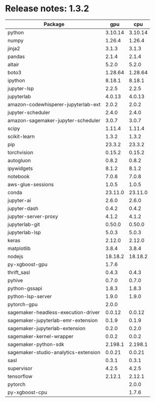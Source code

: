 # Release notes: 1.3.2

Package | gpu| cpu
---|---|---
python|3.10.14|3.10.14
numpy|1.26.4|1.26.4
jinja2|3.1.3|3.1.3
pandas|2.1.4|2.1.4
altair|5.2.0|5.2.0
boto3|1.28.64|1.28.64
ipython|8.18.1|8.18.1
jupyter-lsp|2.2.5|2.2.5
jupyterlab|4.0.13|4.0.13
amazon-codewhisperer-jupyterlab-ext|2.0.2|2.0.2
jupyter-scheduler|2.4.0|2.4.0
amazon-sagemaker-jupyter-scheduler|3.0.7|3.0.7
scipy|1.11.4|1.11.4
scikit-learn|1.3.2|1.3.2
pip|23.3.2|23.3.2
torchvision|0.15.2|0.15.2
autogluon|0.8.2|0.8.2
ipywidgets|8.1.2|8.1.2
notebook|7.0.8|7.0.8
aws-glue-sessions|1.0.5|1.0.5
conda|23.11.0|23.11.0
jupyter-ai|2.6.0|2.6.0
jupyter-dash|0.4.2|0.4.2
jupyter-server-proxy|4.1.2|4.1.2
jupyterlab-git|0.50.0|0.50.0
jupyterlab-lsp|5.0.3|5.0.3
keras|2.12.0|2.12.0
matplotlib|3.8.4|3.8.4
nodejs|18.18.2|18.18.2
py-xgboost-gpu|1.7.6| 
thrift_sasl|0.4.3|0.4.3
pyhive|0.7.0|0.7.0
python-gssapi|1.8.3|1.8.3
python-lsp-server|1.9.0|1.9.0
pytorch-gpu|2.0.0| 
sagemaker-headless-execution-driver|0.0.12|0.0.12
sagemaker-jupyterlab-emr-extension|0.1.9|0.1.9
sagemaker-jupyterlab-extension|0.2.0|0.2.0
sagemaker-kernel-wrapper|0.0.2|0.0.2
sagemaker-python-sdk|2.198.1|2.198.1
sagemaker-studio-analytics-extension|0.0.21|0.0.21
sasl|0.3.1|0.3.1
supervisor|4.2.5|4.2.5
tensorflow|2.12.1|2.12.1
pytorch| |2.0.0
py-xgboost-cpu| |1.7.6
